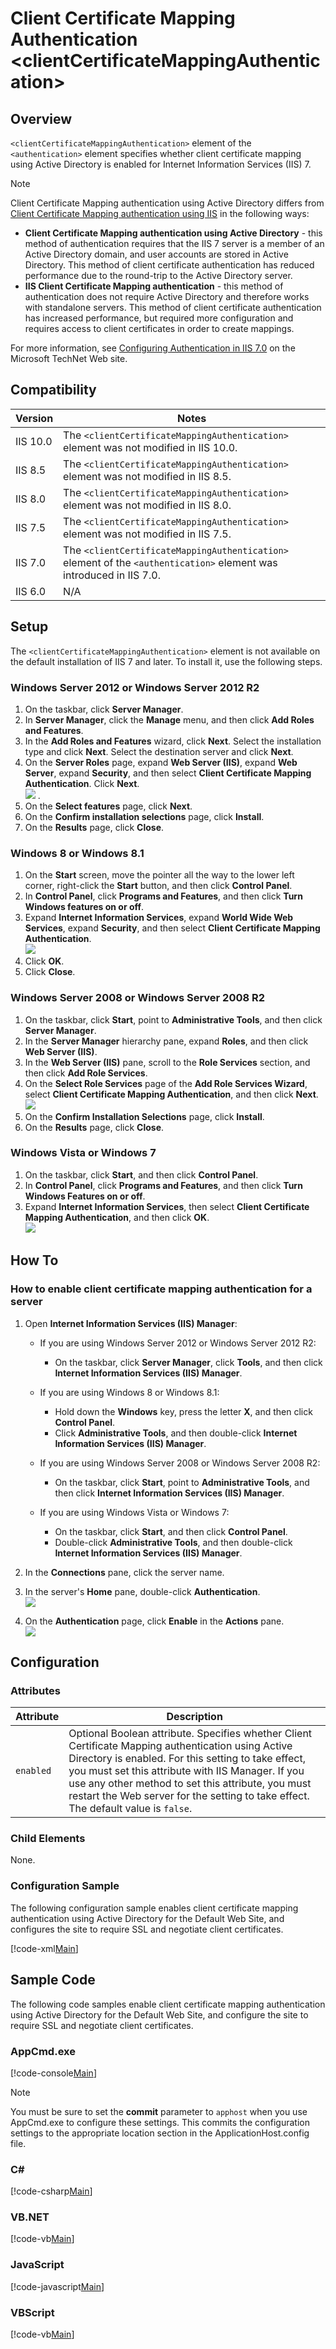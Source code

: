 Client Certificate Mapping Authentication &lt;clientCertificateMappingAuthentication&gt;
====================
<a id="001"></a>
## Overview

`<clientCertificateMappingAuthentication>` element of the `<authentication>` element specifies whether client certificate mapping using Active Directory is enabled for Internet Information Services (IIS) 7.

> [!NOTE]
> Client Certificate Mapping authentication using Active Directory differs from [Client Certificate Mapping authentication using IIS](../../../system.webserver/security/authentication/iisclientcertificatemappingauthentication.md) in the following ways:

- **Client Certificate Mapping authentication using Active Directory** - this method of authentication requires that the IIS 7 server is a member of an Active Directory domain, and user accounts are stored in Active Directory. This method of client certificate authentication has reduced performance due to the round-trip to the Active Directory server.
- **IIS Client Certificate Mapping authentication** - this method of authentication does not require Active Directory and therefore works with standalone servers. This method of client certificate authentication has increased performance, but required more configuration and requires access to client certificates in order to create mappings.

For more information, see [Configuring Authentication in IIS 7.0](https://go.microsoft.com/fwlink/?LinkId=64325) on the Microsoft TechNet Web site.

<a id="002"></a>
## Compatibility

| Version | Notes |
| --- | --- |
| IIS 10.0 | The `<clientCertificateMappingAuthentication>` element was not modified in IIS 10.0. |
| IIS 8.5 | The `<clientCertificateMappingAuthentication>` element was not modified in IIS 8.5. |
| IIS 8.0 | The `<clientCertificateMappingAuthentication>` element was not modified in IIS 8.0. |
| IIS 7.5 | The `<clientCertificateMappingAuthentication>` element was not modified in IIS 7.5. |
| IIS 7.0 | The `<clientCertificateMappingAuthentication>` element of the `<authentication>` element was introduced in IIS 7.0. |
| IIS 6.0 | N/A |

<a id="003"></a>
## Setup

The `<clientCertificateMappingAuthentication>` element is not available on the default installation of IIS 7 and later. To install it, use the following steps.

### Windows Server 2012 or Windows Server 2012 R2

1. On the taskbar, click **Server Manager**.
2. In **Server Manager**, click the **Manage** menu, and then click **Add Roles and Features**.
3. In the **Add Roles and Features** wizard, click **Next**. Select the installation type and click **Next**. Select the destination server and click **Next**.
4. On the **Server Roles** page, expand **Web Server (IIS)**, expand **Web Server**, expand **Security**, and then select **Client Certificate Mapping Authentication**. Click **Next**.  
    [![](clientCertificateMappingAuthentication/_static/image2.png)](clientCertificateMappingAuthentication/_static/image1.png) .
5. On the **Select features** page, click **Next**.
6. On the **Confirm installation selections** page, click **Install**.
7. On the **Results** page, click **Close**.

### Windows 8 or Windows 8.1

1. On the **Start** screen, move the pointer all the way to the lower left corner, right-click the **Start** button, and then click **Control Panel**.
2. In **Control Panel**, click **Programs and Features**, and then click **Turn Windows features on or off**.
3. Expand **Internet Information Services**, expand **World Wide Web Services**, expand **Security**, and then select **Client Certificate Mapping Authentication**.  
    [![](clientCertificateMappingAuthentication/_static/image4.png)](clientCertificateMappingAuthentication/_static/image3.png)
4. Click **OK**.
5. Click **Close**.

### Windows Server 2008 or Windows Server 2008 R2

1. On the taskbar, click **Start**, point to **Administrative Tools**, and then click **Server Manager**.
2. In the **Server Manager** hierarchy pane, expand **Roles**, and then click **Web Server (IIS)**.
3. In the **Web Server (IIS)** pane, scroll to the **Role Services** section, and then click **Add Role Services**.
4. On the **Select Role Services** page of the **Add Role Services Wizard**, select **Client Certificate Mapping Authentication**, and then click **Next**.  
    [![](clientCertificateMappingAuthentication/_static/image6.png)](clientCertificateMappingAuthentication/_static/image5.png)
5. On the **Confirm Installation Selections** page, click **Install**.
6. On the **Results** page, click **Close**.

### Windows Vista or Windows 7

1. On the taskbar, click **Start**, and then click **Control Panel**.
2. In **Control Panel**, click **Programs and Features**, and then click **Turn Windows Features on or off**.
3. Expand **Internet Information Services**, then select **Client Certificate Mapping Authentication**, and then click **OK**.  
    [![](clientCertificateMappingAuthentication/_static/image8.png)](clientCertificateMappingAuthentication/_static/image7.png)

<a id="004"></a>
## How To

### How to enable client certificate mapping authentication for a server

1. Open **Internet Information Services (IIS) Manager**: 

    - If you are using Windows Server 2012 or Windows Server 2012 R2: 

        - On the taskbar, click **Server Manager**, click **Tools**, and then click **Internet Information Services (IIS) Manager**.
    - If you are using Windows 8 or Windows 8.1: 

        - Hold down the **Windows** key, press the letter **X**, and then click **Control Panel**.
        - Click **Administrative Tools**, and then double-click **Internet Information Services (IIS) Manager**.
    - If you are using Windows Server 2008 or Windows Server 2008 R2: 

        - On the taskbar, click **Start**, point to **Administrative Tools**, and then click **Internet Information Services (IIS) Manager**.
    - If you are using Windows Vista or Windows 7: 

        - On the taskbar, click **Start**, and then click **Control Panel**.
        - Double-click **Administrative Tools**, and then double-click **Internet Information Services (IIS) Manager**.
2. In the **Connections** pane, click the server name.
3. In the server's **Home** pane, double-click **Authentication**.  
    [![](clientCertificateMappingAuthentication/_static/image10.png)](clientCertificateMappingAuthentication/_static/image9.png)
4. On the **Authentication** page, click **Enable** in the **Actions** pane.  
    [![](clientCertificateMappingAuthentication/_static/image12.png)](clientCertificateMappingAuthentication/_static/image11.png)

<a id="005"></a>
## Configuration

### Attributes

| Attribute | Description |
| --- | --- |
| `enabled` | Optional Boolean attribute. Specifies whether Client Certificate Mapping authentication using Active Directory is enabled. For this setting to take effect, you must set this attribute with IIS Manager. If you use any other method to set this attribute, you must restart the Web server for the setting to take effect. The default value is `false`. |

### Child Elements

None.

### Configuration Sample

The following configuration sample enables client certificate mapping authentication using Active Directory for the Default Web Site, and configures the site to require SSL and negotiate client certificates.

[!code-xml[Main](clientCertificateMappingAuthentication/samples/sample1.xml)]

<a id="006"></a>
## Sample Code

The following code samples enable client certificate mapping authentication using Active Directory for the Default Web Site, and configure the site to require SSL and negotiate client certificates.

### AppCmd.exe

[!code-console[Main](clientCertificateMappingAuthentication/samples/sample2.cmd)]

> [!NOTE]
> You must be sure to set the **commit** parameter to `apphost` when you use AppCmd.exe to configure these settings. This commits the configuration settings to the appropriate location section in the ApplicationHost.config file.

### C#

[!code-csharp[Main](clientCertificateMappingAuthentication/samples/sample3.cs)]

### VB.NET

[!code-vb[Main](clientCertificateMappingAuthentication/samples/sample4.vb)]

### JavaScript

[!code-javascript[Main](clientCertificateMappingAuthentication/samples/sample5.js)]

### VBScript

[!code-vb[Main](clientCertificateMappingAuthentication/samples/sample6.vb)]
